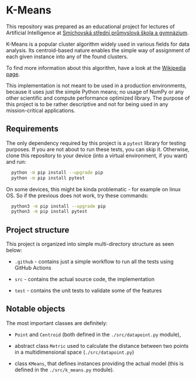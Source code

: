 # K-Means

This repository was prepared as an educational project for lectures of Artificial
Intelligence at [Smíchovská střední průmyslová škola a gymnázium](https://ssps.cz).

K-Means is a popular cluster algorithm widely used in various fields for data
analysis. Its centroid-based nature enables the simple way of assignment of
each given instance into any of the found clusters.

To find more information about this algorithm, have a look at the 
[Wikipedia page](https://en.wikipedia.org/wiki/K-means_clustering).

This implementation is not meant to be used in a production environments,
because it uses just the simple Python means; no usage of NumPy or any other
scientific and compute performance optimized library. The purpose of this 
project is to be rather descriptive and not for being used in any mission-critical 
applications.


## Requirements

The only dependency required by this project is a `pytest` library for testing
purposes. If you are not about to run these tests, you can skip it. Otherwise,
clone this repository to your device (into a virtual environment, if you want) 
and run:

```bash
  python -m pip install --upgrade pip
  python -m pip install pytest
```

On some devices, this might be kinda problematic - for example on linux OS.
So if the previous does not work, try these commands:

```bash
  python3 -m pip install --upgrade pip
  python3 -m pip install pytest
```


## Project structure

This project is organized into simple multi-directory structure as seen
below:

- `.github` - contains just a simple workflow to run all the tests using
GitHub Actions
  
- `src` - contains the actual source code, the implementation

- `test` - contains the unit tests to validate some of the features  


## Notable objects

The most important classes are definitely:

- `Point` and `Centroid` (both defined in the `./src/datapoint.py` module), 
  
- abstract class `Metric` used to calculate the distance between two points 
  in a multidimensional space (`./src/datapoint.py`) 
  
- class `KMeans`, that defines instances providing the actual model 
  (this is defined in the `./src/k_means.py` module).

